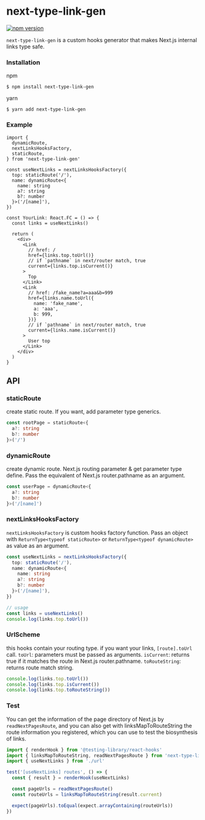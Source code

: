 # next-type-link-gen
[![npm version](https://badge.fury.io/js/next-type-link-gen.svg
)](https://badge.fury.io/js/next-type-link-gen)

`next-type-link-gen` is a custom hooks generator that makes Next.js internal links type safe.

### Installation
npm
```
$ npm install next-type-link-gen
```

yarn
```
$ yarn add next-type-link-gen
```

### Example
```tsx
import {
  dynamicRoute,
  nextLinksHooksFactory,
  staticRoute,
} from 'next-type-link-gen'

const useNextLinks = nextLinksHooksFactory({
  top: staticRoute('/'),
  name: dynamicRoute<{
    name: string
    a?: string
    b?: number
  }>('/[name]'),
})

const YourLink: React.FC = () => {
  const links = useNextLinks()

  return (
    <div>
      <Link
        // href: /
        href={links.top.toUrl()}
        // if `pathname` in next/router match, true
        current={links.top.isCurrent()}
      >
        Top
      </Link>
      <Link
        // href: /fake_name?a=aaa&b=999
        href={links.name.toUrl({
          name: 'fake_name',
          a: 'aaa',
          b: 999,
        })}
        // if `pathname` in next/router match, true
        current={links.name.isCurrent()}
      >
        User top
      </Link>
    </div>
  )
}
```

## API
### staticRoute
create static route.
If you want, add parameter type generics.
```ts
const rootPage = staticRoute<{
  a?: string
  b?: number
}>('/')
```

### dynamicRoute
create dynamic route.
Next.js routing parameter & get parameter type define.
Pass the equivalent of Next.js router.pathname as an argument.
```ts
const userPage = dynamicRoute<{
  a?: string
  b?: number
}>('/[name]')
```

### nextLinksHooksFactory
`nextLinksHooksFactory` is custom hooks factory function.
Pass an object with `ReturnType<typeof staticRoute>` or `ReturnType<typeof dynamicRoute>` as value as an argument.
```ts
const useNextLinks = nextLinksHooksFactory({
  top: staticRoute('/'),
  name: dynamicRoute<{
    name: string
    a?: string
    b?: number
  }>('/[name]'),
})

// usage
const links = useNextLinks()
console.log(links.top.toUrl())
```

### UrlScheme
this hooks contain your routing type.
if you want your links, `[route].toUrl` call.
`toUrl`: parameters must be passed as arguments.
`isCurrent`: returns true if it matches the route in Next.js router.pathname.
`toRouteString`: returns route match string.
```ts
console.log(links.top.toUrl())
console.log(links.top.isCurrent())
console.log(links.top.toRouteString())
```

### Test
You can get the information of the page directory of Next.js by `readNextPagesRoute`, and you can also get with linksMapToRouteString the route information you registered, which you can use to test the biosynthesis of links.

```ts
import { renderHook } from '@testing-library/react-hooks'
import { linksMapToRouteString, readNextPagesRoute } from 'next-type-link-gen/utils'
import { useNextLinks } from './url'

test('[useNextLinks] routes', () => {
  const { result } = renderHook(useNextLinks)

  const pageUrls = readNextPagesRoute()
  const routeUrls = linksMapToRouteString(result.current)

  expect(pageUrls).toEqual(expect.arrayContaining(routeUrls))
})
```
